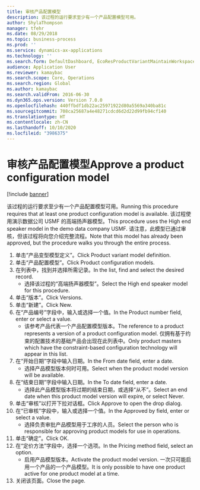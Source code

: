 ```yaml
---
title: 审核产品配置模型
description: 该过程的运行要求至少有一个产品配置模型可用。
author: ShylaThompson
manager: tfehr
ms.date: 08/29/2018
ms.topic: business-process
ms.prod: ''
ms.service: dynamics-ax-applications
ms.technology: ''
ms.search.form: DefaultDashboard, EcoResProductVariantMaintainWorkspace, PCProductConfigurationModelListPage, PCProductModelVersion, PCApproveProductModelVersion, HcmWorkerLookUp
audience: Application User
ms.reviewer: kamaybac
ms.search.scope: Core, Operations
ms.search.region: Global
ms.author: kamaybac
ms.search.validFrom: 2016-06-30
ms.dyn365.ops.version: Version 7.0.0
ms.openlocfilehash: 440ffbdf1db22ac25971922d80a5569a340ba81c
ms.sourcegitcommit: 708ca25687a4e48271cdcd6d2d22d99fb94cf140
ms.translationtype: HT
ms.contentlocale: zh-CN
ms.lasthandoff: 10/10/2020
ms.locfileid: "3986375"
---
```

# <a name="approve-a-product-configuration-model"></a><span data-ttu-id="5672d-103">审核产品配置模型</span><span class="sxs-lookup"><span data-stu-id="5672d-103">Approve a product configuration model</span></span>

[!include [banner](../../includes/banner.md)]

<span data-ttu-id="5672d-104">该过程的运行要求至少有一个产品配置模型可用。</span><span class="sxs-lookup"><span data-stu-id="5672d-104">Running this procedure requires that at least one product configuration model is available.</span></span> <span data-ttu-id="5672d-105">该过程使用演示数据公司 USMF 的高端扬声器模型。</span><span class="sxs-lookup"><span data-stu-id="5672d-105">This procedure uses the High end speaker model in the demo data company USMF.</span></span> <span data-ttu-id="5672d-106">请注意，此模型已通过审核，但该过程将向您介绍完整流程。</span><span class="sxs-lookup"><span data-stu-id="5672d-106">Note that this model has already been approved, but the procedure walks you through the entire process.</span></span>

1. <span data-ttu-id="5672d-107">单击“产品变型模型定义”。</span><span class="sxs-lookup"><span data-stu-id="5672d-107">Click Product variant model definition.</span></span>
2. <span data-ttu-id="5672d-108">单击“产品配置模型”。</span><span class="sxs-lookup"><span data-stu-id="5672d-108">Click Product configuration models.</span></span>
3. <span data-ttu-id="5672d-109">在列表中，找到并选择所需记录。</span><span class="sxs-lookup"><span data-stu-id="5672d-109">In the list, find and select the desired record.</span></span>
    * <span data-ttu-id="5672d-110">选择该过程的“高端扬声器模型”。</span><span class="sxs-lookup"><span data-stu-id="5672d-110">Select the High end speaker model for this procedure.</span></span>  
4. <span data-ttu-id="5672d-111">单击“版本”。</span><span class="sxs-lookup"><span data-stu-id="5672d-111">Click Versions.</span></span>
5. <span data-ttu-id="5672d-112">单击“新建”。</span><span class="sxs-lookup"><span data-stu-id="5672d-112">Click New.</span></span>
6. <span data-ttu-id="5672d-113">在“产品编号”字段中，输入或选择一个值。</span><span class="sxs-lookup"><span data-stu-id="5672d-113">In the Product number field, enter or select a value.</span></span>
    * <span data-ttu-id="5672d-114">该参考产品代表一个产品配置模型版本。</span><span class="sxs-lookup"><span data-stu-id="5672d-114">The reference to a product represents a version of a product configuration model.</span></span> <span data-ttu-id="5672d-115">仅拥有基于约束的配置技术的基础产品会出现在此列表中。</span><span class="sxs-lookup"><span data-stu-id="5672d-115">Only product masters which have the constraint-based configuration technology will appear in this list.</span></span>  
7. <span data-ttu-id="5672d-116">在“开始日期”字段中输入日期。</span><span class="sxs-lookup"><span data-stu-id="5672d-116">In the From date field, enter a date.</span></span>
    * <span data-ttu-id="5672d-117">选择产品模型版本何时可用。</span><span class="sxs-lookup"><span data-stu-id="5672d-117">Select when the product model version will be available.</span></span>  
8. <span data-ttu-id="5672d-118">在“结束日期”字段中输入日期。</span><span class="sxs-lookup"><span data-stu-id="5672d-118">In the To date field, enter a date.</span></span>
    * <span data-ttu-id="5672d-119">选择此产品模型版本将过期的结束日期，或选择“从不”。</span><span class="sxs-lookup"><span data-stu-id="5672d-119">Select an end date when this product model version will expire, or select Never.</span></span>  
9. <span data-ttu-id="5672d-120">单击“审核”以打开下拉对话框。</span><span class="sxs-lookup"><span data-stu-id="5672d-120">Click Approve to open the drop dialog.</span></span>
10. <span data-ttu-id="5672d-121">在“已审核”字段中，输入或选择一个值。</span><span class="sxs-lookup"><span data-stu-id="5672d-121">In the Approved by field, enter or select a value.</span></span>
    * <span data-ttu-id="5672d-122">选择负责审批产品模型用于工序的人员。</span><span class="sxs-lookup"><span data-stu-id="5672d-122">Select the person who is responsible for approving product models for use in operations.</span></span>  
11. <span data-ttu-id="5672d-123">单击“确定”。</span><span class="sxs-lookup"><span data-stu-id="5672d-123">Click OK.</span></span>
12. <span data-ttu-id="5672d-124">在“定价方法”字段中，选择一个选项。</span><span class="sxs-lookup"><span data-stu-id="5672d-124">In the Pricing method field, select an option.</span></span>
    * <span data-ttu-id="5672d-125">启用产品模型版本。</span><span class="sxs-lookup"><span data-stu-id="5672d-125">Activate the product model version.</span></span> <span data-ttu-id="5672d-126">一次只可能启用一个产品的一个产品模型。</span><span class="sxs-lookup"><span data-stu-id="5672d-126">It is only possible to have one product active for one product model at a time.</span></span>  
13. <span data-ttu-id="5672d-127">关闭该页面。</span><span class="sxs-lookup"><span data-stu-id="5672d-127">Close the page.</span></span>

